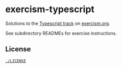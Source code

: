 # exercism-typescript

Solutions to the [Typescript track](https://exercism.org/tracks/typescript) on [exercism.org](https://exercism.org/).

See subdirectory READMEs for exercise instructions.

## License

[`./LICENSE`](./LICENSE)
